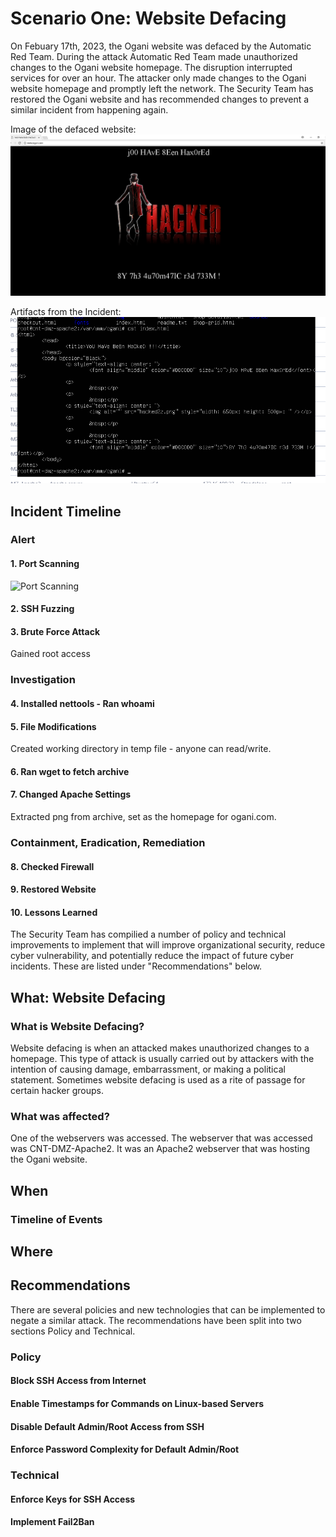 # Scenario One: Website Defacing

On Febuary 17th, 2023, the Ogani website was defaced by the Automatic Red Team. During the attack Automatic Red Team made unauthorized changes to the Ogani website homepage. The disruption interrupted services for over an hour. The attacker only made changes to the Ogani website homepage and promptly left the network. The Security Team has restored the Ogani website and has recommended changes to prevent a similar incident from happening again.

Image of the defaced website:
![Defaced Website](/scenario-one/img/hacked_website.png)

Artifacts from the Incident:
![Incident Artifact](/scenario-one/img/hacked_artifact.png)

## Incident Timeline

### Alert

#### 1. Port Scanning

![Port Scanning](/scenario-one/img/port-scanning-pwd-guessing.png)

#### 2. SSH Fuzzing

#### 3. Brute Force Attack

Gained root access

### Investigation

#### 4. Installed nettools - Ran whoami

#### 5. File Modifications

Created working directory in temp file - anyone can read/write.

#### 6. Ran wget to fetch archive

#### 7. Changed Apache Settings

Extracted png from archive, set as the homepage for ogani.com.

### Containment, Eradication, Remediation

#### 8. Checked Firewall

#### 9. Restored Website

#### 10. Lessons Learned

The Security Team has compilied a number of policy and technical improvements to implement that will improve organizational security, reduce cyber vulnerability, and potentially reduce the impact of future cyber incidents. These are listed under "Recommendations" below.

## What: Website Defacing

### What is Website Defacing?

Website defacing is when an attacked makes unauthorized changes to a homepage. This type of attack is usually carried out by attackers with the intention of causing damage, embarrassment, or making a political statement. Sometimes website defacing is used as a rite of passage for certain hacker groups.

### What was affected?

One of the webservers was accessed. The webserver that was accessed was CNT-DMZ-Apache2. It was an Apache2 webserver that was hosting the Ogani website.

## When

### Timeline of Events

## Where

## Recommendations
There are several policies and new technologies that can be implemented to negate a similar attack. The recommendations have been split into two sections Policy and Technical. 

### Policy
#### Block SSH Access from Internet
#### Enable Timestamps for Commands on Linux-based Servers
#### Disable Default Admin/Root Access from SSH
#### Enforce Password Complexity for Default Admin/Root
### Technical
#### Enforce Keys for SSH Access
#### Implement Fail2Ban